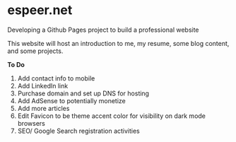 # espeer.net
Developing a Github Pages project to build a professional website

This website will host an introduction to me, my resume, some blog content, and some projects.

**To Do**
1) Add contact info to mobile
2) Add LinkedIn link
3) Purchase domain and set up DNS for hosting
4) Add AdSense to potentially monetize
5) Add more articles
6) Edit Favicon to be theme accent color for visibility on dark mode browsers
7) SEO/ Google Search registration activities
